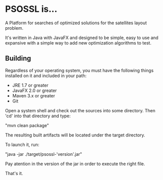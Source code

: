 PSOSSL is...
======

A Platform for searches of optimized solutions for the satellites layout problem.

It's written in Java with JavaFX and designed to be simple, easy to use and expansive with a simple way to add new optimization algorithms to test.

Building
-------

Regardless of your operating system, you must have the following things installed on it and included in your path:

* JRE 1.7 or greater
* JavaFX 2.0 or greater
* Maven 3.x or greater
* Git

Open a system shell and check out the sources into some directory. Then 'cd' into that directory and type:

"mvn clean package"

The resulting built artifacts will be located under the target directory. 

To launch it, run:

"java -jar ./target/psossl-'version'.jar"

Pay atention in the version of the jar in order to execute the right file.

That's it.
